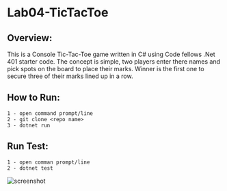 # Lab04-TicTacToe
## Overview:

This is a Console Tic-Tac-Toe game written in C# using Code fellows .Net 401 starter code.
The concept is simple, two players enter there names and pick spots on the board to place their marks.
Winner is the first one to secure three of their marks lined up in a row.

## How to Run:

```
1 - open command prompt/line
2 - git clone <repo name>
3 - dotnet run 

```
## Run Test:
```
1 - open comman prompt/line
2 - dotnet test

```
![screenshot]()